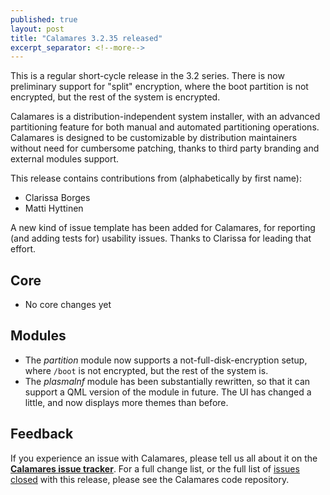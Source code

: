 ```yaml
---
published: true
layout: post
title: "Calamares 3.2.35 released"
excerpt_separator: <!--more-->
---
```


This is a regular short-cycle release in the 3.2 series.
There is now preliminary support for "split" encryption,
where the boot partition is not encrypted, but the
rest of the system is encrypted.

Calamares is a distribution-independent system installer, with an advanced
partitioning feature for both manual and automated partitioning operations.
Calamares is designed to be customizable by distribution maintainers without
need for cumbersome patching, thanks to third party branding and external
modules support.

<!--more-->

This release contains contributions from (alphabetically by first name):
 - Clarissa Borges
 - Matti Hyttinen

A new kind of issue template has been added for Calamares,
for reporting (and adding tests for) usability issues. Thanks
to Clarissa for leading that effort.

## Core ##
 - No core changes yet

## Modules ##
 - The *partition* module now supports a not-full-disk-encryption setup,
   where `/boot` is not encrypted, but the rest of the system is.
 - The *plasmalnf* module has been substantially rewritten, so that it
   can support a QML version of the module in future. The UI has changed
   a little, and now displays more themes than before.
   
   
## Feedback ##

If you experience an issue with Calamares, please tell us all about it
on the [**Calamares issue tracker**][1]. For a full change list, or
the full list of [issues closed][2] with this release, please see the
Calamares code repository.

[1]: https://github.com/calamares/calamares/issues
[2]: https://github.com/calamares/calamares/issues?q=milestone%3Av3.2.35
